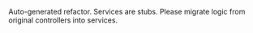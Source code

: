 Auto-generated refactor. Services are stubs. Please migrate logic from original controllers into services.